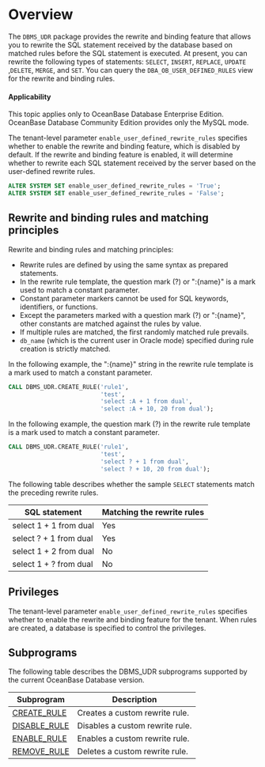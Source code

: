 # Overview

The `DBMS_UDR` package provides the rewrite and binding feature that allows you to rewrite the SQL statement received by the database based on matched rules before the SQL statement is executed. At present, you can rewrite the following types of statements: `SELECT`, `INSERT`, `REPLACE`, `UPDATE` ,`DELETE`, `MERGE`, and `SET`. You can query the `DBA_OB_USER_DEFINED_RULES` view for the rewrite and binding rules.

<main id="notice" >
    <h4>Applicability</h4>
    <p>This topic applies only to OceanBase Database Enterprise Edition. OceanBase Database Community Edition provides only the MySQL mode. </p>
  </main>

The tenant-level parameter `enable_user_defined_rewrite_rules` specifies whether to enable the rewrite and binding feature, which is disabled by default. If the rewrite and binding feature is enabled, it will determine whether to rewrite each SQL statement received by the server based on the user-defined rewrite rules.

```sql
ALTER SYSTEM SET enable_user_defined_rewrite_rules = 'True';
ALTER SYSTEM SET enable_user_defined_rewrite_rules = 'False';
```

## Rewrite and binding rules and matching principles

Rewrite and binding rules and matching principles:

- Rewrite rules are defined by using the same syntax as prepared statements.
- In the rewrite rule template, the question mark (?) or ":{name}" is a mark used to match a constant parameter.
- Constant parameter markers cannot be used for SQL keywords, identifiers, or functions.
- Except the parameters marked with a question mark (?) or ":{name}", other constants are matched against the rules by value.
- If multiple rules are matched, the first randomly matched rule prevails.
- `db_name` (which is the current user in Oracle mode) specified during rule creation is strictly matched.


In the following example, the ":{name}" string in the rewrite rule template is a mark used to match a constant parameter.

```sql
CALL DBMS_UDR.CREATE_RULE('rule1',
                          'test',
                          'select :A + 1 from dual',
                          'select :A + 10, 20 from dual');
```

In the following example, the question mark (?) in the rewrite rule template is a mark used to match a constant parameter.

```sql
CALL DBMS_UDR.CREATE_RULE('rule1',
                          'test',
                          'select ? + 1 from dual',
                          'select ? + 10, 20 from dual');
```

The following table describes whether the sample `SELECT` statements match the preceding rewrite rules.

| **SQL statement** | **Matching the rewrite rules** |
| --- | --- |
| select 1 + 1 from dual | Yes |
| select ? + 1 from dual | Yes |
| select 1 + 2 from dual | No |
| select 1 + ? from dual | No |


## Privileges

The tenant-level parameter `enable_user_defined_rewrite_rules` specifies whether to enable the rewrite and binding feature for the tenant. When rules are created, a database is specified to control the privileges.

## Subprograms

The following table describes the DBMS_UDR subprograms supported by the current OceanBase Database version.

| **Subprogram** | **Description** |
| --- | --- |
| [CREATE_RULE](2.create-rule-oracle.md) | Creates a custom rewrite rule.  |
| [DISABLE_RULE](3.disable-rule-oracle.md) | Disables a custom rewrite rule.  |
| [ENABLE_RULE](4.enable-rule-oracle.md) | Enables a custom rewrite rule.  |
| [REMOVE_RULE](5.remove-rule-oracle.md) | Deletes a custom rewrite rule.  |
